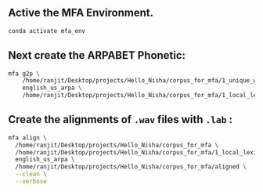 ## Active the MFA Environment.
```bash
conda activate mfa_env
```




## Next create the ARPABET Phonetic:
```bash
mfa g2p \
    /home/ranjit/Desktop/projects/Hello_Nisha/corpus_for_mfa/1_unique_words.txt \
    english_us_arpa \
    /home/ranjit/Desktop/projects/Hello_Nisha/corpus_for_mfa/1_local_lexicon.txt
```



## Create the alignments of `.wav` files with `.lab` :
```bash
mfa align \
  /home/ranjit/Desktop/projects/Hello_Nisha/corpus_for_mfa \
  /home/ranjit/Desktop/projects/Hello_Nisha/corpus_for_mfa/1_local_lexicon.txt \
  english_us_arpa \
  /home/ranjit/Desktop/projects/Hello_Nisha/corpus_for_mfa/aligned \
  --clean \
  --verbose
```
